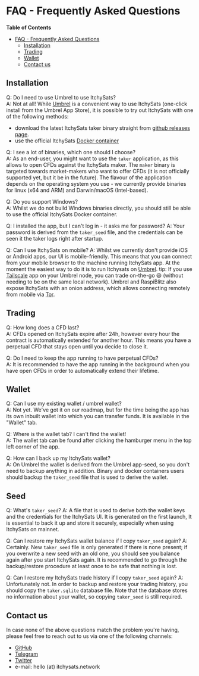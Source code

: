 # FAQ - Frequently Asked Questions

<!-- markdown-toc start - Don't edit this section. Run M-x markdown-toc-refresh-toc -->

**Table of Contents**

- [FAQ - Frequently Asked Questions](#faq---frequently-asked-questions)
  - [Installation](#installation)
  - [Trading](#trading)
  - [Wallet](#wallet)
  - [Contact us](#contact-us)

<!-- markdown-toc end -->

## Installation

Q: Do I need to use Umbrel to use ItchySats?\
A: Not at all! While [Umbrel](https://getumbrel.com) is a convenient way to use ItchySats (one-click install from the Umbrel App Store), it is possible to try out ItchySats with one of the following methods:

- download the latest ItchySats taker binary straight from [github releases page](https://github.com/itchysats/itchysats/releases/latest).
- use the official ItchySats [Docker container](https://github.com/itchysats/itchysats/pkgs/container/itchysats%2Ftaker)

Q: I see a lot of binaries, which one should I choose?\
A: As an end-user, you might want to use the `taker` application, as this allows to open CFDs against the ItchySats maker. The `maker` binary is targeted towards market-makers who want to offer CFDs (it is not officially supported yet, but it be in the future). The flavour of the application depends on the operating system you use - we currently provide binaries for linux (x64 and ARM) and Darwin/macOS (Intel-based).

Q: Do you support Windows?\
A: Whilst we do not build Windows binaries directly, you should still be able to use the official ItchySats Docker container.

Q: I installed the app, but I can't log in - it asks me for password?
A: Your password is derived from the `taker_seed` file, and the credentials can be seen it the taker logs right after startup.

Q: Can I use ItchySats on mobile?
A: Whilst we currently don't provide iOS or Android apps, our UI is mobile-friendly. This means that you can connect from your mobile browser to the machine running ItchySats app. At the moment the easiest way to do it is to run Itchysats on [Umbrel](https://getumbrel.com). tip: If you use [Tailscale](https://tailscale.com/) app on your Umbrel node, you can trade on-the-go 😃 (without needing to be on the same local network).
Umbrel and RaspiBlitz also expose ItchySats with an onion address, which allows connecting remotely from mobile via [Tor](https://www.torproject.org/).

## Trading

Q: How long does a CFD last?\
A: CFDs opened on ItchySats expire after 24h, however every hour the contract is automatically extended for another hour. This means you have a perpetual CFD that stays open until you decide to close it.

Q: Do I need to keep the app running to have perpetual CFDs?\
A: It is recommended to have the app running in the background when you have open CFDs in order to automatically extend their lifetime.

## Wallet

Q: Can I use my existing wallet / umbrel wallet?\
A: Not yet. We've got it on our roadmap, but for the time being the app has its own inbuilt wallet into which you can transfer funds. It is available in the "Wallet" tab.

Q: Where is the wallet tab? I can't find the wallet!\
A: The wallet tab can be found after clicking the hamburger menu in the top left corner of the app.

Q: How can I back up my ItchySats wallet?\
A: On Umbrel the wallet is derived from the Umbrel app-seed, so you don't need to backup anything in addition. Binary and docker containers users should backup the `taker_seed` file that is used to derive the wallet.

## Seed

Q: What's `taker_seed`?
A: A file that is used to derive both the wallet keys and the credentials for the ItchySats UI. It is generated on the first launch, It is essential to back it up and store it securely, especially when using ItchySats on mainnet.

Q: Can I restore my ItchySats wallet balance if I copy `taker_seed` again?
A: Certainly. New `taker_seed` file is only generated if there is none present; if you overwrite a new seed with an old one, you should see you balance again after you start ItchySats again. It is recommended to go through the backup/restore procedure at least once to be safe that nothing is lost.

Q: Can I restore my ItchySats trade history if I copy `taker_seed` again?
A: Unfortunately not. In order to backup and restore your trading history, you should copy the `taker.sqlite` database file. Note that the database stores no information about your wallet, so copying `taker_seed` is still required.

## Contact us

In case none of the above questions match the problem you're having, please feel free to reach out to us via one of the following channels:

- [GitHub](https://github.com/itchysats/itchysats/discussions)
- [Telegram](https://t.me/joinchat/ULycH50PLV1jOTI0)
- [Twitter](https://twitter.com/itchysats)
- e-mail: hello (at) itchysats.network
